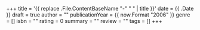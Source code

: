 +++
title = '{{ replace .File.ContentBaseName "-" " " | title }}'
date = {{ .Date }}
draft = true
author = ""
publicationYear = {{ now.Format "2006" }}
genre = []
isbn = ""
rating = 0
summary = ""
review = ""
tags = []
+++